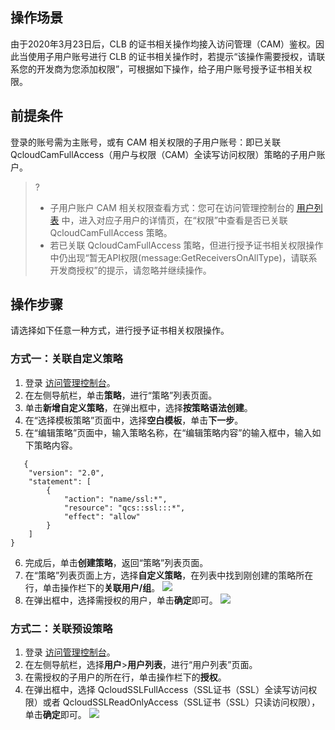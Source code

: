 ## 操作场景
由于2020年3月23日后，CLB 的证书相关操作均接入访问管理（CAM）鉴权。因此当使用子用户账号进行 CLB 的证书相关操作时，若提示“该操作需要授权，请联系您的开发商为您添加权限”，可根据如下操作，给子用户账号授予证书相关权限。

## 前提条件
登录的账号需为主账号，或有 CAM 相关权限的子用户账号：即已关联 QcloudCamFullAccess（用户与权限（CAM）全读写访问权限）策略的子用户账户。
>?
>- 子用户账户 CAM 相关权限查看方式：您可在访问管理控制台的 [用户列表](https://console.cloud.tencent.com/cam) 中，进入对应子用户的详情页，在“权限”中查看是否已关联 QcloudCamFullAccess 策略。
>- 若已关联 QcloudCamFullAccess 策略，但进行授予证书相关权限操作中仍出现“暂无API权限(message:GetReceiversOnAllType)，请联系开发商授权”的提示，请忽略并继续操作。 

## 操作步骤
请选择如下任意一种方式，进行授予证书相关权限操作。

### 方式一：关联自定义策略
1. 登录 [访问管理控制台](https://console.cloud.tencent.com/cam/overview)。
2. 在左侧导航栏，单击**策略**，进行“策略”列表页面。
3. 单击**新增自定义策略**，在弹出框中，选择**按策略语法创建**。
4. 在“选择模板策略”页面中，选择**空白模板**，单击**下一步**。
5. 在“编辑策略”页面中，输入策略名称，在“编辑策略内容”的输入框中，输入如下策略内容。
```
   {
    "version": "2.0",
    "statement": [
        {
            "action": "name/ssl:*",
            "resource": "qcs::ssl:::*",
            "effect": "allow"
        }
    ]
}  
```
6. 完成后，单击**创建策略**，返回“策略”列表页面。
7. 在“策略”列表页面上方，选择**自定义策略**，在列表中找到刚创建的策略所在行，单击操作栏下的**关联用户/组**。
![](https://main.qcloudimg.com/raw/2a0cf97e6de81cbbc3fcc6af9164bb5a.png)
8. 在弹出框中，选择需授权的用户，单击**确定**即可。
![](https://main.qcloudimg.com/raw/2105e8b1ebf79f0d6b1d063aa0bcd158.png)

### 方式二：关联预设策略
1. 登录 [访问管理控制台](https://console.cloud.tencent.com/cam/overview)。
2. 在左侧导航栏，选择**用户**>**用户列表**，进行“用户列表”页面。
3. 在需授权的子用户的所在行，单击操作栏下的**授权**。
4. 在弹出框中，选择 QcloudSSLFullAccess（SSL证书（SSL）全读写访问权限）或者 QcloudSSLReadOnlyAccess（SSL证书（SSL）只读访问权限），单击**确定**即可。
![](https://main.qcloudimg.com/raw/a18245f729467395f801002f6defcb8d.png)
